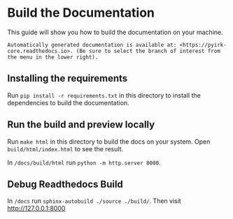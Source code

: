 # Build the Documentation

This guide will show you how to build the documentation on your machine.

```{hint}
Automatically generated documentation is available at: <https://pyirk-core.readthedocs.io>. (Be sure to select the branch of interest from the menu in the lower right).
```

## Installing the requirements

Run `pip install -r requirements.txt` in this directory to install the dependencies to build the documentation.

## Run the build and preview locally

Run `make html` in this directory to build the docs on your system. Open `build/html/index.html` to see the result.

In `/docs/build/html` run `python -m http.server 8000`.

## Debug Readthedocs Build

In `/docs` run `sphinx-autobuild ./source ./build/`. Then visit <http://127.0.0.1:8000>
